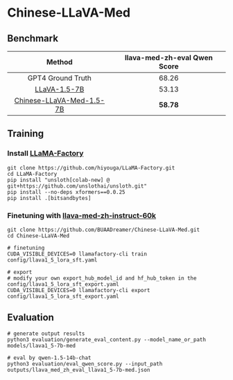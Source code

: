 # Chinese-LLaVA-Med

## Benchmark

|                                        Method                                        | llava-med-zh-eval Qwen Score |
|:------------------------------------------------------------------------------------:| :--------------------------: |
|                                  GPT4 Ground Truth                                   |            68.26             |
|           [LLaVA-1.5-7B](https://huggingface.co/llava-hf/llava-1.5-7b-hf)            |            53.13             |
| [Chinese-LLaVA-Med-1.5-7B](https://huggingface.co/BUAADreamer/Chinese-LLaVA-1.5-Med) |          **58.78**           |

## Training

### Install [LLaMA-Factory](https://github.com/hiyouga/LLaMA-Factory)

```shell
git clone https://github.com/hiyouga/LLaMA-Factory.git
cd LLaMA-Factory
pip install "unsloth[colab-new] @ git+https://github.com/unslothai/unsloth.git"
pip install --no-deps xformers==0.0.25
pip install .[bitsandbytes]
```

### Finetuning with [llava-med-zh-instruct-60k](https://huggingface.co/datasets/BUAADreamer/llava-med-zh-instruct-60k)

```shell
git clone https://github.com/BUAADreamer/Chinese-LLaVA-Med.git
cd Chinese-LLaVA-Med

# finetuning
CUDA_VISIBLE_DEVICES=0 llamafactory-cli train config/llava1_5_lora_sft.yaml

# export
# modify your own export_hub_model_id and hf_hub_token in the config/llava1_5_lora_sft_export.yaml
CUDA_VISIBLE_DEVICES=0 llamafactory-cli export config/llava1_5_lora_sft_export.yaml
```

## Evaluation

```shell
# generate output results
python3 evaluation/generate_eval_content.py --model_name_or_path models/llava1_5-7b-med

# eval by qwen-1.5-14b-chat
python3 evaluation/eval_qwen_score.py --input_path outputs/llava_med_zh_eval_llava1_5-7b-med.json
```